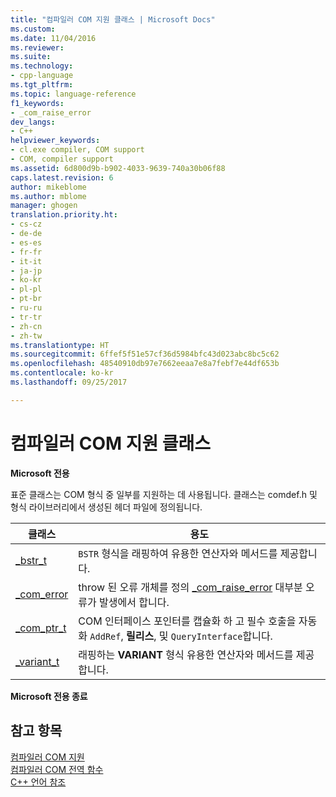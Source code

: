 ```yaml
---
title: "컴파일러 COM 지원 클래스 | Microsoft Docs"
ms.custom: 
ms.date: 11/04/2016
ms.reviewer: 
ms.suite: 
ms.technology:
- cpp-language
ms.tgt_pltfrm: 
ms.topic: language-reference
f1_keywords:
- _com_raise_error
dev_langs:
- C++
helpviewer_keywords:
- cl.exe compiler, COM support
- COM, compiler support
ms.assetid: 6d800d9b-b902-4033-9639-740a30b06f88
caps.latest.revision: 6
author: mikeblome
ms.author: mblome
manager: ghogen
translation.priority.ht:
- cs-cz
- de-de
- es-es
- fr-fr
- it-it
- ja-jp
- ko-kr
- pl-pl
- pt-br
- ru-ru
- tr-tr
- zh-cn
- zh-tw
ms.translationtype: HT
ms.sourcegitcommit: 6ffef5f51e57cf36d5984bfc43d023abc8bc5c62
ms.openlocfilehash: 48540910db97e7662eeaa7e8a7febf7e44df653b
ms.contentlocale: ko-kr
ms.lasthandoff: 09/25/2017

---
```

# <a name="compiler-com-support-classes"></a>컴파일러 COM 지원 클래스
**Microsoft 전용**  
  
 표준 클래스는 COM 형식 중 일부를 지원하는 데 사용됩니다. 클래스는 comdef.h 및 형식 라이브러리에서 생성된 헤더 파일에 정의됩니다.  
  
|클래스|용도|  
|-----------|-------------|  
|[_bstr_t](../cpp/bstr-t-class.md)|`BSTR` 형식을 래핑하여 유용한 연산자와 메서드를 제공합니다.|  
|[_com_error](../cpp/com-error-class.md)|throw 된 오류 개체를 정의 [_com_raise_error](../cpp/com-raise-error.md) 대부분 오류가 발생에서 합니다.|  
|[_com_ptr_t](../cpp/com-ptr-t-class.md)|COM 인터페이스 포인터를 캡슐화 하 고 필수 호출을 자동화 `AddRef`, **릴리스**, 및 `QueryInterface`합니다.|  
|[_variant_t](../cpp/variant-t-class.md)|래핑하는 **VARIANT** 형식 유용한 연산자와 메서드를 제공 합니다.|  
  
**Microsoft 전용 종료**  
  
## <a name="see-also"></a>참고 항목  
 [컴파일러 COM 지원](../cpp/compiler-com-support.md)   
 [컴파일러 COM 전역 함수](../cpp/compiler-com-global-functions.md)   
 [C++ 언어 참조](../cpp/cpp-language-reference.md)
